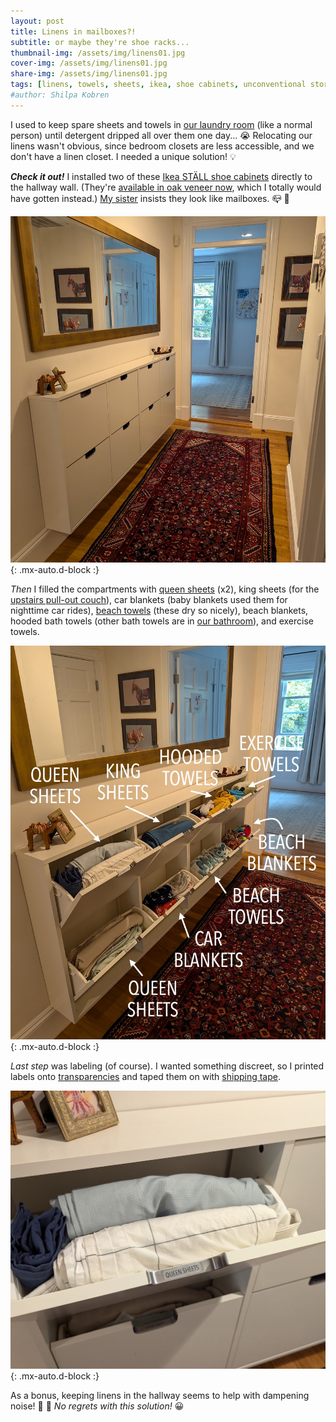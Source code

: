 ```yaml
---
layout: post
title: Linens in mailboxes?!
subtitle: or maybe they're shoe racks...
thumbnail-img: /assets/img/linens01.jpg
cover-img: /assets/img/linens01.jpg
share-img: /assets/img/linens01.jpg
tags: [linens, towels, sheets, ikea, shoe cabinets, unconventional storage]
#author: Shilpa Kobren
---
```


I used to keep spare sheets and towels in [our laundry room](../2024-09-20-laundry) (like a normal person) until detergent dripped 
all over them one day... :sob: Relocating our linens wasn't obvious, since bedroom 
closets are less accessible, and we don't have a linen closet. I needed a unique solution! :bulb:

***Check it out!*** I installed two of these [Ikea STÄLL shoe cabinets](https://www.ikea.com/us/en/p/staell-shoe-cabinet-with-4-compartments-white-60530266/) directly to the hallway wall. 
(They're [available in oak veneer now](https://www.ikea.com/us/en/p/staell-shoe-cabinet-with-4-compartments-oak-veneer-40530229/), which I totally would have gotten instead.) 
[My sister](https://www.nadimpallilab.org/) insists they look like mailboxes. :mailbox_closed: :raised_eyebrow:

![mailboxes](../assets/img/linens01.jpg){: .mx-auto.d-block :}

*Then* I filled the compartments with [queen sheets](https://www.brooklinen.com/collections/organic-sheets) (x2), king sheets (for the [upstairs pull-out couch](https://www.americanleather.com/products/gaines/)), 
car blankets (baby blankets used them for nighttime car rides), [beach towels](https://www.amazon.com/gp/product/B07PMDN5MM/) (these dry so nicely), 
beach blankets, hooded bath towels (other bath towels are in [our bathroom](../2022-06-25-bathroom-reno)), and exercise towels.

![mailboxes](../assets/img/linens02.jpg){: .mx-auto.d-block :}

*Last step* was labeling (of course). I wanted something discreet, so I printed labels onto [transparencies](https://www.amazon.com/gp/product/B091BVB3GF) and taped them on with [shipping tape](https://www.amazon.com/Scotch-Heavy-Packaging-Inches-Clear/dp/B00RSB6I1E). 

![mailboxes](../assets/img/linens03.jpg){: .mx-auto.d-block :}

As a bonus, keeping linens in the hallway seems to help with dampening noise! :runner: :hear_no_evil: *No regrets with this solution!* :grinning: